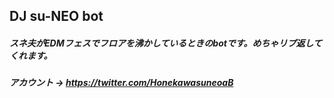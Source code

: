 ## DJ su-NEO bot

##### スネ夫がEDMフェスでフロアを沸かしているときのbotです。めちゃリプ返してくれます。
<!--##### bot機能は今停止しています。こちらから稼働時の様子がわかります　→　https://www.resume.id/yudai_yamamoto/works -->
##### アカウント → https://twitter.com/HonekawasuneoaB
